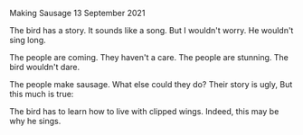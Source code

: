 Making Sausage
13 September 2021

The bird has a story.
It sounds like a song.
But I wouldn't worry.
He wouldn't sing long.

The people are coming.
They haven't a care.
The people are stunning.
The bird wouldn't dare.

The people make sausage.
What else could they do?
Their story is ugly,
But this much is true:

The bird has to learn how to live with clipped wings.
Indeed, this may be why he sings.

